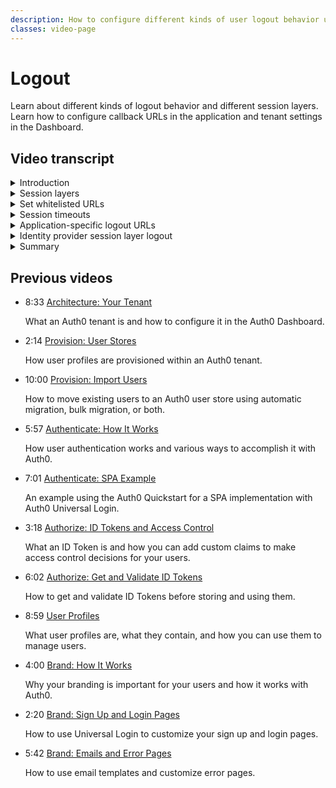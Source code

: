 ```yaml
---
description: How to configure different kinds of user logout behavior using callback URLs.
classes: video-page
---
```

# Logout

Learn about different kinds of logout behavior and different session layers. Learn how to configure callback URLs in the application and tenant settings in the Dashboard.

<div class="video-wrapper" data-video="7l22iltru6"></div>

## Video transcript

<details>
  <summary>Introduction</summary>

When we talk about logout in the context of Auth0 implementations, we are talking about the act of terminating an authenticated session. It is a security best practice to terminate sessions when they’re no longer needed to avoid a potential takeover by unauthorized parties. 

Auth0 provides tools to help you give users the ability to log out; this includes options for providing different levels of logout and also determining where the user will land after the logout is complete.
</details>

<details>
  <summary>Session layers</summary>

There are typically three session layers that can be created when you login and the logout behavior you choose for your applications should make it clear to users which have terminated  - ideally displaying a visual confirmation of this. 

The first layer is the session inside your application or the *Application Session Layer*. Though your application uses Auth0 to authenticate users, you'll still need to track that the user has logged in to your application; in a regular web application, for example, you achieve this by storing this information inside a cookie. 

Logging users out of your applications typically results in their application session being cleared, and this should be handled by your application: for the Application Session Layer, there is nothing within your Auth0 tenant that you need to use to facilitate session termination. This will require you to utilize whatever application session stack you are using to clear out any session related information. Note that some of the Auth0 SDKs do provide some support for application sessions; please check the documentation to see if there is any local SDK session removal that needs to be done.

Auth0 also maintains a session for the user and stores their information inside a cookie, this is the *Auth0 Session Layer*. This layer is used so that the next time a user is redirected to Auth0 for login the user's information will be remembered. You can log users out of the Auth0 session layer by redirecting them to the Auth0 logout endpoint so Auth0 can clear the (single sign-on; SSO) cookie.

The last session layer is the *Identity Provider Session Layer*, for example, Facebook, Google or an Enterprise SAML provider. When users attempt to sign in using any of these providers, and they already have a valid sign-in (with whichever provider they choose) they will not be prompted again to sign in - though they may be asked to give permission to share their information with Auth0 and, in turn, your application. It is not necessary to log the users out of this session layer, but you can use Auth0 to force the logout if required. 

Logging out of your Auth0 Session Layer will require you to redirect the user to `https://<YOUR_CNAME or YOUR_TENANT.auth0.com>/v2/logout` - typically performed via use of the appropriate method in the Auth0 SDK for your technology stack. This will clear your Auth0 session. You will also want to add a query parameter for that request called `returnTo` - this parameter should contain a URL that has been pre-registered and protects you against open redirect attacks.  
</details>

<details>
  <summary>Set whitelisted URLs</summary>

Auth0 only redirects to whitelisted URLs after logout and there are two places you can configure these. 

The first place you can set this is at the tenant level - this is where you can put the set of logout URLs that are common to (that is shared between) all applications. 

The second place would be in the application settings: if you need different redirects for each application, you can whitelist the URLs in your application settings. This allows you to set logout URLs in an application-specific context. 
</details>

<details>
  <summary>Session timeouts</summary>

You can also set the behavior in cases where a user doesn’t explicitly logout of your application. Auth0 provides for session timeout to deal with Auth0 session termination in this scenario. We’ll cover the topic of session timeout in more detail in a future video.
</details>

<details>
  <summary>Application-specific logout URLs</summary>
There are two important things to consider when you use application-specific logout URLs:

1. You MUST send client_id as a query parameter when calling the /v2/logout endpoint. and the returnTo URL must be in the application’s list of allowed logout URLs.

2. This will end the Auth0 Session for the entire tenant - i.e. for all defined applications, not just the one that matches the client_id supplied!  Passing the client_id just tells the logout endpoint where to look for the logout URL white-list.

In either place, under **Allowed LogoutURLs**, specify the logout URLs; you must include the protocol - either `http://` or, as we would recommend, `https://` - otherwise the call will fail. Https should always be used for production environments. The URLs provided in the Allowed Logout URLs list are also case-sensitive, so the URL used for logout must match the case of the logout URLs configured on the dashboard. However, do note that the scheme and host parts are case insensitive. For example, if your URL is `http://www.Example.Com/FooHoo.html`, the `http://www.Example.Com` portion is case insensitive, while the `FooHoo.html` portion is case sensitive.

After the user logout occurs Auth0 will only redirect to a URL that is defined in this list. 

Note that if you redirect the user back to the application after logout and the application redirects to an identity provider that still has an authenticated session for that user, the user will be silently logged back into your application and it may appear that logout didn’t work. In these cases, we recommend that you have a specific logout landing page in your application so you can tell the user that they successfully logged out - and, if desired, you can also warn them that they may still be logged into their identity provider.
</details>

<details>
  <summary>Identity provider session layer logout</summary>

Alternatively you may desire to also log the users out of the Identity Provider Session Layer; for many providers, Auth0 will give you this behavior by simply having you add the federated query parameter to the redirect to /v2/logout. This will then additionally redirect the user to their identity provider and log them out there as well.  

There are a few limitations with logout to keep in mind:
 
* No validation is performed on any URL provided as a value to the `returnTo` parameter, nor any querystring or hash information provided as part of the URL.

* The behavior of federated logouts with social providers is inconsistent. Each provider will handle the `returnTo` parameter differently and for some, it will not work. Please check your social provider's settings to determine how it will behave.

* If you are working with social identity providers such as Google or Facebook, you must set your Client ID and Secret for these providers in the Dashboard for the logout to function properly.

* If you are an Auth0 Enterprise user, you will typically have SSO enabled for multiple applications, for example, SharePoint, a few .NET applications, a few Java applications, Zendesk, etc. In this case, it's very common that when users sign out, this needs to happen for all of their applications.  

  However, redirecting users to the Auth0 log out endpoint does not currently cover all scenarios where users need to be signed out of all of the applications they use. Other than when Auth0 is using SAML, Auth0 does not natively support Single Logout. Single Logout can be achieved by having each application check the active session after their tokens expire, or you can force log out by terminating your application sessions at the application level. 

  You can configure Single Logout URLs for SAML that can log out of all SAML sessions, although Auth0 supports front-channel SAML SLO only, Auth0 does not support back-channel SLO.
</details>

<details>
  <summary>Summary</summary>

Auth0 provides quickstart guides that show you how to implement logout functionality in your specific type of application and provides sample code. These quickstarts support native/mobile apps, single-page apps, and web apps. 
</details>

## Previous videos

<ul class="up-next">

  <li>
    <span class="video-time"><i class="icon icon-budicon-494"></i>8:33</span>
    <i class="video-icon icon icon-budicon-676"></i>
    <a href="/videos/get-started/01-architecture-your-tenant">Architecture: Your Tenant</a>
    <p>What an Auth0 tenant is and how to configure it in the Auth0 Dashboard.</p>
  </li>

  <li>
    <span class="video-time"><i class="icon icon-budicon-494"></i>2:14</span>
    <i class="video-icon icon icon-budicon-676"></i>
    <a href="/videos/get-started/02-provision-user-stores">Provision: User Stores</a>
    <p>How user profiles are provisioned within an Auth0 tenant.</p>
  </li>

  <li>
    <span class="video-time"><i class="icon icon-budicon-494"></i>10:00</span>
    <i class="video-icon icon icon-budicon-676"></i>
    <a href="/videos/get-started/03-provision-import-users">Provision: Import Users</a>
    <p>How to move existing users to an Auth0 user store using automatic migration, bulk migration, or both.</p>
  </li>

  <li>
    <span class="video-time"><i class="icon icon-budicon-494"></i>5:57</span>
    <i class="video-icon icon icon-budicon-676"></i>
    <a href="/videos/get-started/04_01-authenticate-how-it-works">Authenticate: How It Works</a>
    <p>How user authentication works and various ways to accomplish it with Auth0.</p>
  </li>

  <li>
    <span class="video-time"><i class="icon icon-budicon-494"></i>7:01</span>
    <i class="video-icon icon icon-budicon-676"></i>
    <a href="/videos/get-started/04_02-authenticate-spa-example">Authenticate: SPA Example</a>
    <p>An example using the Auth0 Quickstart for a SPA implementation with Auth0 Universal Login. </p>
  </li>

  <li>
    <span class="video-time"><i class="icon icon-budicon-494"></i>3:18</span>
    <i class="video-icon icon icon-budicon-676"></i>
    <a href="/videos/get-started/05_01-authorize-id-tokens-access-control">Authorize: ID Tokens and Access Control</a>
    <p>What an ID Token is and how you can add custom claims to make access control decisions for your users. </p>
  </li>

  <li>
    <span class="video-time"><i class="icon icon-budicon-494"></i>6:02</span>
    <i class="video-icon icon icon-budicon-676"></i>
    <a href="/videos/get-started/05_02-authorize-get-validate-id-tokens">Authorize: Get and Validate ID Tokens</a>
    <p>How to get and validate ID Tokens before storing and using them. </p>
  </li>

  <li>
    <span class="video-time"><i class="icon icon-budicon-494"></i>8:59</span>
    <i class="video-icon icon icon-budicon-676"></i>
    <a href="/videos/get-started/06-user-profiles">User Profiles</a>
    <p>What user profiles are, what they contain, and how you can use them to manage users. </p>
  </li>

  <li>
    <span class="video-time"><i class="icon icon-budicon-494"></i>4:00</span>
    <i class="video-icon icon icon-budicon-676"></i>
    <a href="/videos/get-started/07_01-brand-how-it-works">Brand: How It Works</a>
    <p>Why your branding is important for your users and how it works with Auth0. </p>
  </li>

  <li>
    <span class="video-time"><i class="icon icon-budicon-494"></i>2:20</span>
    <i class="video-icon icon icon-budicon-676"></i>
    <a href="/videos/get-started/07_02-brand-signup-login-pages">Brand: Sign Up and Login Pages</a>
    <p>How to use Universal Login to customize your sign up and login pages. </p>
  </li>

  <li>
    <span class="video-time"><i class="icon icon-budicon-494"></i>5:42</span>
    <i class="video-icon icon icon-budicon-676"></i>
    <a href="/videos/get-started/08-brand-emails-error-pages">Brand: Emails and Error Pages</a>
    <p>How to use email templates and customize error pages. </p>
  </li>

</ul>
